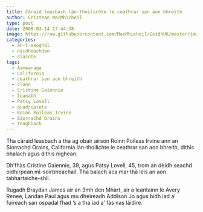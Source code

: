 ```yaml
---
title: Càraid leasbach làn-thoilichte le ceathrar san aon bhreith
author: Crìstean MacMhìcheil
type: post
date: 2008-03-14 17:44:38
image: https://raw.githubusercontent.com/MacMhicheil/GeidhUK/master/images/2008-03-14-caraid-leasbach-lan-thoilichte-le-ceathrar-san-aon-bhreith.jpg
categories:
  - an-t-saoghal
  - naidheachdan
  - slainte
tags:
  - Aimearaga
  - California
  - ceathrar san aon bhreith
  - clann
  - Cristine Gaiennie
  - leanabh
  - Patsy Lovell
  - quadruplets
  - Roinn Poileas Irvine
  - Siorrachd Orains
  - teaghlach
---
```

Tha càraid leasbach a tha ag obair airson Roinn Poileas Irvine ann an Siorrachd Orains, California làn-thoilichte le ceathrar san aon bhreith, dithis bhalach agus dithis nighean.

<!--more-->

Dh’fhàs Cristine Gaiennie, 39, agus Patsy Lovell, 45, trom an dèidh seachd oidhirpean mì-soirbheachail. Tha balach aca mar thà leis an aon tabhartaiche-shìl.

Rugadh Braydan James air an 3mh den Mhàrt, air a leantainn le Avery Renee, Landan Paul agus mu dheireadh Addison Jo agus bidh iad a’ fuireach san ospadal fhad ’s a tha iad a’ fàs nas làidire.
